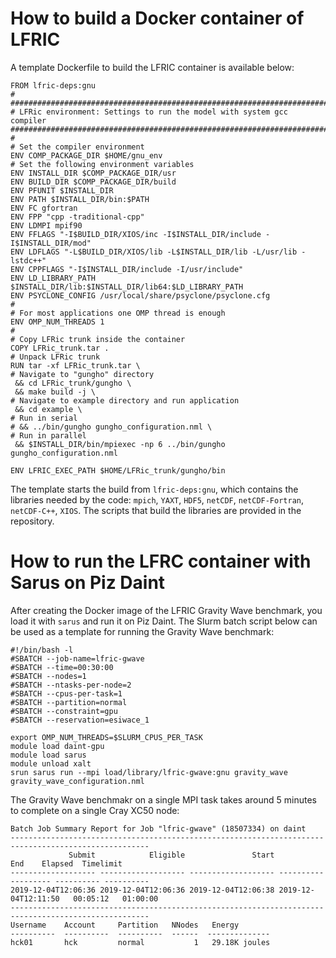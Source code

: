 # How to build a Docker container of LFRIC

A template Dockerfile to build the LFRIC container is available below:
```
FROM lfric-deps:gnu
#
################################################################################
# LFRic environment: Settings to run the model with system gcc compiler
################################################################################
#
# Set the compiler environment
ENV COMP_PACKAGE_DIR $HOME/gnu_env
# Set the following environment variables
ENV INSTALL_DIR $COMP_PACKAGE_DIR/usr
ENV BUILD_DIR $COMP_PACKAGE_DIR/build
ENV PFUNIT $INSTALL_DIR
ENV PATH $INSTALL_DIR/bin:$PATH
ENV FC gfortran
ENV FPP "cpp -traditional-cpp"
ENV LDMPI mpif90
ENV FFLAGS "-I$BUILD_DIR/XIOS/inc -I$INSTALL_DIR/include -I$INSTALL_DIR/mod"
ENV LDFLAGS "-L$BUILD_DIR/XIOS/lib -L$INSTALL_DIR/lib -L/usr/lib -lstdc++"
ENV CPPFLAGS "-I$INSTALL_DIR/include -I/usr/include"
ENV LD_LIBRARY_PATH $INSTALL_DIR/lib:$INSTALL_DIR/lib64:$LD_LIBRARY_PATH
ENV PSYCLONE_CONFIG /usr/local/share/psyclone/psyclone.cfg
#
# For most applications one OMP thread is enough
ENV OMP_NUM_THREADS 1
#
# Copy LFRic trunk inside the container
COPY LFRic_trunk.tar .
# Unpack LFRic trunk
RUN tar -xf LFRic_trunk.tar \
# Navigate to "gungho" directory
 && cd LFRic_trunk/gungho \
 && make build -j \
# Navigate to example directory and run application
 && cd example \
# Run in serial
# && ../bin/gungho gungho_configuration.nml \
# Run in parallel
 && $INSTALL_DIR/bin/mpiexec -np 6 ../bin/gungho gungho_configuration.nml

ENV LFRIC_EXEC_PATH $HOME/LFRic_trunk/gungho/bin
``` 
The template starts the build from `lfric-deps:gnu`, which contains the libraries needed by the code: `mpich`, `YAXT`, `HDF5`, `netCDF`, `netCDF-Fortran`, `netCDF-C++`, `XIOS`. The scripts that build the libraries are provided in the repository.

# How to run the LFRC container with Sarus on Piz Daint

After creating the Docker image of the LFRIC Gravity Wave benchmark, you load it with `sarus` and run it on Piz Daint. The Slurm batch script below can be used as a template for running the Gravity Wave benchmark:
```
#!/bin/bash -l
#SBATCH --job-name=lfric-gwave
#SBATCH --time=00:30:00
#SBATCH --nodes=1
#SBATCH --ntasks-per-node=2
#SBATCH --cpus-per-task=1
#SBATCH --partition=normal
#SBATCH --constraint=gpu
#SBATCH --reservation=esiwace_1

export OMP_NUM_THREADS=$SLURM_CPUS_PER_TASK
module load daint-gpu
module load sarus
module unload xalt
srun sarus run --mpi load/library/lfric-gwave:gnu gravity_wave gravity_wave_configuration.nml
```

The Gravity Wave benchmakr on a single MPI task takes around 5 minutes to complete on a single Cray XC50 node:
```
Batch Job Summary Report for Job "lfric-gwave" (18507334) on daint
-----------------------------------------------------------------------------------------------------
             Submit            Eligible               Start                 End    Elapsed  Timelimit
------------------- ------------------- ------------------- ------------------- ---------- ----------
2019-12-04T12:06:36 2019-12-04T12:06:36 2019-12-04T12:06:38 2019-12-04T12:11:50   00:05:12   01:00:00
-----------------------------------------------------------------------------------------------------
Username    Account     Partition   NNodes   Energy
----------  ----------  ----------  ------  --------------
hck01       hck         normal           1   29.18K joules
```
